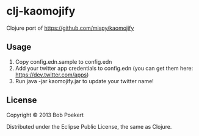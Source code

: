 # clj-kaomojify

Clojure port of https://github.com/mispy/kaomojify

## Usage

1. Copy config.edn.sample to config.edn
2. Add your twitter app credentials to config.edn (you can get them here: https://dev.twitter.com/apps)
3. Run java -jar kaomojify.jar to update your twitter name!

## License

Copyright © 2013 Bob Poekert

Distributed under the Eclipse Public License, the same as Clojure.
